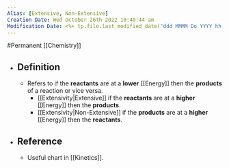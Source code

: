 ```yaml
---
Alias: [Extensive, Non-Extensive]
Creation Date: Wed October 26th 2022 10:40:44 am 
Modification Date: <%+ tp.file.last_modified_date("ddd MMMM Do YYYY hh:mm:ss a") %>
---
```

#Permanent [[Chemistry]]

- ## Definition
	- Refers to if the **reactants** are at a **lower** [[Energy]] then the **products** of a reaction or vice versa.
		- [[Extensivity|Extensive]] if the **reactants** are at a **higher** [[Energy]] then the **products**.
		- [[Extensivity|Non-Extensive]] if the **products** are at a **higher** [[Energy]] then the **reactants**.
- ## Reference
	- Useful chart in [[Kinetics]].